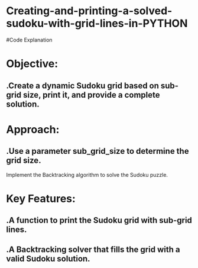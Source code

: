 # Creating-and-printing-a-solved-sudoku-with-grid-lines-in-PYTHON
#Code Explanation

# Objective: 
## .Create a dynamic Sudoku grid based on sub-grid size, print it, and provide a complete solution.

# Approach:
## .Use a parameter sub_grid_size to determine the grid size.
Implement the Backtracking algorithm to solve the Sudoku puzzle.

# Key Features:
## .A function to print the Sudoku grid with sub-grid lines.
## .A Backtracking solver that fills the grid with a valid Sudoku solution.
